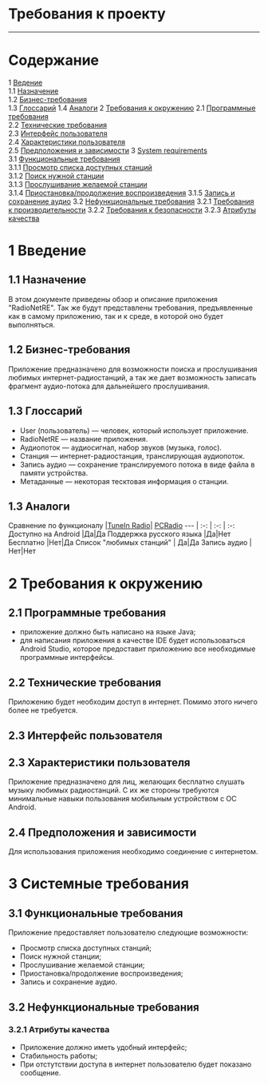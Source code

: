 # Требования к проекту
---

# Содержание
1 [Ведение](#intro)  
1.1 [Назначение](#purpose)  
1.2 [Бизнес-требования](#scope)  
1.3 [Глоссарий](#glossary)
1.4 [Аналоги](#analogues) 
2 [Требования к окружению](#requirements)
2.1 [Программные требования](#software_requirements)  
2.2 [Технические требования](#hardware_requirements)  
2.3 [Интерфейс пользователя](#user_requirements)  
2.4 [Характеристики пользователя](#user_characteristics)  
2.5 [Предположения и зависимости](#assumptions_and_dependensies) 
3 [System requirements](#system_requirements)  
3.1 [Функциональные требования](#functional_requirements)  
3.1.1 [Просмотр списка доступных станций](#stations_list)  
3.1.2 [Поиск нужной станции](#search)  
3.1.3 [Прослушивание желаемой станции](#listening)  
3.1.4 [Приостановка/продолжение воспроизведения](#pause_continue) 
3.1.5 [Запись и сохранение аудио](#record_download)
3.2 [Нефункциональные требования](#nonfunctional_requirements) 
3.2.1 [Требования к производительности](#performance_requirements) 
3.2.2	[Требования к безопасности](#security_requirements) 
3.2.3	[Атрибуты качества](#quality_attributes) 

<a name="intro"/>

# 1 Введение

<a name="purpose"/>

## 1.1 Назначение
В этом документе приведены обзор и описание приложения "RadioNetRE". Так же будут представлены требования, предъявленные как в самому приложению, так и к среде, в которой оно будет выполняться.

<a name="scope"/>

## 1.2 Бизнес-требования

Приложение предназначено для возможности поиска и прослушивания любимых интернет-радиостанций, а так же дает возможность записать фрагмент аудио-потока для дальнейшего прослушивания. 

<a name="glossary"/>

## 1.3 Глоссарий
* User (пользователь) — человек, который использует приложение.
* RadioNetRE — название приложения.
* Аудиопоток — аудиосигнал, набор звуков (музыка, голос).
* Станция — интернет-радиостанция, транслирующая аудиопоток.
* Запись аудио — сохранение транслируемого потока в виде файла в памяти устройства.
* Метаданные — некоторая тесктовая информация о станции.

<a name="analogues"/>

## 1.3 Аналоги
 Сравнение по функционалу |[TuneIn Radio](https://tunein.com/)| [PCRadio](https://play.google.com/store/apps/details?id=com.maxxt.pcradio&hl=en)
--- | :-: | :-: | :-:
Доступно на Android |Да|Да
Поддержка русского языка |Да|Нет
Бесплатно |Нет|Да
Список "любимых станций" | Да|Да
Запись аудио | Нет|Нет

<a name="requirements"/>

# 2 Требования к окружению

<a name="software_requirements"/>

## 2.1 Программные требования
* приложение должно быть написано на языке Java;
* для написания приложения в качестве IDE будет использоваться Android Studio, которое предоставит приложению все необходимые программные интерфейсы.

<a name="hardware_requirements"/>

## 2.2 Технические требования  
Приложению будет необходим доступ в интернет. Помимо этого ничего более не требуется.

<a name="user_requirements"/>

## 2.3 Интерфейс пользователя


<a name="user_characteristics"/>

## 2.3 Характеристики пользователя
Приложение предназначено для лиц, желающих бесплатно слушать музыку любимых радиостанций. С их же стороны требуются минимальные навыки пользования мобильным устройством c ОС Android. 

<a name="assumptions_and_dependencies"/>

## 2.4 Предположения и зависимости
Для использования приложения необходимо соединение с интернетом.

<a name="system_requirements"/>

# 3 Системные требования

<a name="functional_requirements"/>

## 3.1 Функциональные требования

<a name="stations_list"/>
Приложение предоставляет пользователю следующие возможности: 

* Просмотр списка доступных станций;
* Поиск нужной станции;
* Прослушивание желаемой станции;
* Приостановка/продолжение воспроизведения;
* Запись и сохранение аудио.

<a name="non-functional_requirements"/>

## 3.2 Нефункциональные требования

<a name="quality_attributes"/>

### 3.2.1 Атрибуты качества
* Приложение должно иметь удобный интерфейс;
* Стабильность работы;
* При отстутствии доступа в интернет пользователю будет показано сообщение.
